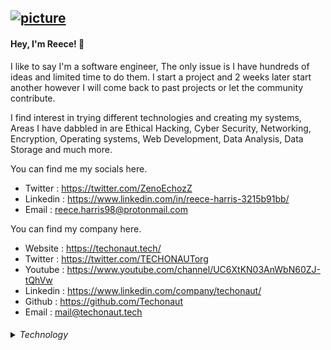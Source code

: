 [![picture](https://i.imgur.com/93m4BWT.png)](https://techonaut.tech/)
---

#### Hey, I'm Reece! 👋

I like to say I'm a software engineer, The only issue is I have hundreds of ideas and limited time to do them. I start a project and 2 weeks later start another however I will come back to past projects or let the community contribute.

I find interest in trying different technologies and creating my systems, Areas I have dabbled in are Ethical Hacking, Cyber Security, Networking, Encryption, Operating systems, Web Development, Data Analysis, Data Storage and much more.

You can find me my socials here.
- Twitter : https://twitter.com/ZenoEchozZ
- Linkedin : https://www.linkedin.com/in/reece-harris-3215b91bb/
- Email : reece.harris98@protonmail.com

You can find my company here.
- Website :  https://techonaut.tech/
- Twitter : https://twitter.com/TECHONAUTorg
- Youtube :  https://www.youtube.com/channel/UC6XtKN03AnWbN60ZJ-tQhVw
- Linkedin : https://www.linkedin.com/company/techonaut/
- Github : https://github.com/Techonaut
- Email : mail@techonaut.tech

<h6>
<details>
  <summary>Technology</summary>
  
### Langagues
- Python
- Php
- Javascript / TypeScript
- Sql
- Html/Css
- Sass
### libraries
- Flask
- Django
- React
- Discord.py
- Tkinter
### Ide/Tools/Services
- Git/Github
- Photoshop
- Vim
- Visual Studio code
- Visual Studio
- Post man
- SlimyTerminal
### Other
- Windows
- Linux

</details>
</h6>
